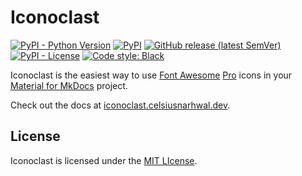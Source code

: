# Iconoclast

[![PyPI - Python Version](https://img.shields.io/pypi/pyversions/iconoclast?logo=python&logoColor=white&style=for-the-badge)](https://pypi.org/project/iconoclast)
[![PyPI](https://img.shields.io/pypi/v/iconoclast?logo=pypi&color=green&logoColor=white&style=for-the-badge)](https://pypi.org/project/iconoclast)
[![GitHub release (latest SemVer)](https://img.shields.io/github/v/release/celsiusnarhwal/iconoclast?logo=github&color=orange&logoColor=white&style=for-the-badge)](https://github.com/celsiusnarhwal/iconoclast/releases)
[![PyPI - License](https://img.shields.io/pypi/l/iconoclast?color=03cb98&style=for-the-badge)](https://github.com/celsiusnarhwal/iconoclast/blob/main/LICENSE.md)
[![Code style: Black](https://aegis.celsiusnarhwal.dev/badge/black?style=for-the-badge)](https://github.com/psf/black)

Iconoclast is the easiest way to use [Font Awesome](https://fontawesome.com/) [Pro](https://fontawesome.com/plans)
icons in your [Material for MkDocs](https://squidfunk.github.io/mkdocs-material/) project.

Check out the docs at [iconoclast.celsiusnarhwal.dev](https://iconoclast.celsiusnarhwal.dev).

## License

Iconoclast is licensed under the [MIT LIcense](https://github.com/celsiusnarhwal/iconoclast/blob/main/LICENSE.md).
